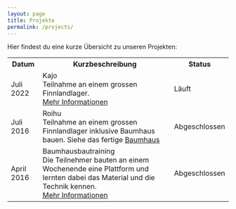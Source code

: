 ```yaml
---
layout: page
title: Projekte
permalink: /projects/
---
```


Hier findest du eine kurze Übersicht zu unseren Projekten:
<table>
  <tr>
    <th>Datum</th>
    <th>Kurzbeschreibung</th>
    <th>Status</th>
  </tr>
  <tr>
    <td>Juli 2022</td>
    <td>Kajo<br>
    Teilnahme an einem grossen Finnlandlager.<br><a href="https://kajo2022.ch/">Mehr Informationen</a></td>
    <td>Läuft</td>
  </tr>
  <tr>
    <td>Juli 2016</td>
    <td>Roihu<br>Teilnahme an einem grossen Finnlandlager inklusive Baumhaus bauen. Siehe das fertige <a href="https://swisstreehouse.ch/">Baumhaus</a></td>
    <td>Abgeschlossen</td>
  </tr>
  <tr>
    <td>April 2016</td>
    <td>Baumhausbautraining<br>
    Die Teilnehmer bauten an einem Wochenende eine Plattform und lernten dabei das Material und die Technik kennen.<br>
    <a href="/projects/2016_baumhaustraining">Mehr Informationen</a></td>
    <td>Abgeschlossen</td>
  </tr>
</table>
